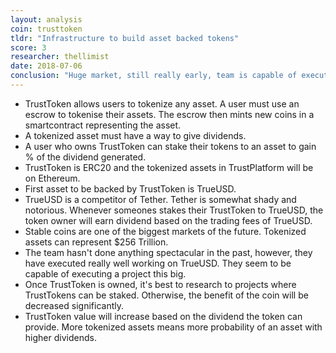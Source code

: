 ```yaml
---
layout: analysis
coin: trusttoken
tldr: "Infrastructure to build asset backed tokens"
score: 3
researcher: thellimist
date: 2018-07-06
conclusion: "Huge market, still really early, team is capable of executing. Might win Stable Coin market"
---
```


- TrustToken allows users to tokenize any asset. A user must use an escrow to
  tokenise their assets. The escrow then mints new coins in a smartcontract
  representing the asset.
- A tokenized asset must have a way to give dividends.
- A user who owns TrustToken can stake their tokens to an asset to gain % of the
  dividend generated.
- TrustToken is ERC20 and the tokenized assets in TrustPlatform will be on
  Ethereum.
- First asset to be backed by TrustToken is TrueUSD.
- TrueUSD is a competitor of Tether. Tether is somewhat shady and notorious.
  Whenever someones stakes their TrustToken to TrueUSD, the token owner will
  earn dividend based on the trading fees of TrueUSD.
- Stable coins are one of the biggest markets of the future. Tokenized assets
  can represent $256 Trillion.
- The team hasn't done anything spectacular in the past, however, they have
  executed really well working on TrueUSD. They seem to be capable of executing a
  project this big.
- Once TrustToken is owned, it's best to research to projects where TrustTokens
  can be staked. Otherwise, the benefit of the coin will be decreased
  significantly.
- TrustToken value will increase based on the dividend the token can provide.
  More tokenized assets means more probability of an asset with higher dividends.
